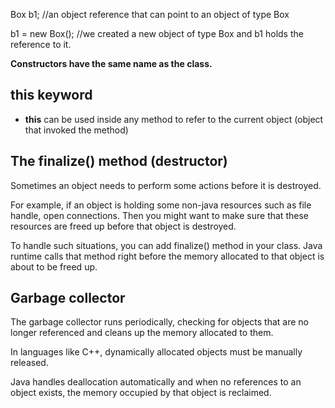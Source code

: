 Box b1; //an object reference that can point to an object of type Box

b1 = new Box(); //we created a new object of type Box and b1 holds the reference to it.

**Constructors have the same name as the class.**

## **this** keyword

- **this** can be used inside any method to refer to the current object (object that invoked the method)

## The **finalize()** method (destructor)

Sometimes an object needs to perform some actions before it is destroyed.

For example, if an object is holding some non-java resources such as file handle, open connections. Then you might want to make sure that these resources are freed up before that object is destroyed.

To handle such situations, you can add finalize() method in your class. Java runtime calls that method right before the memory allocated to that object is about to be freed up.

## Garbage collector

The garbage collector runs periodically, checking for objects that are no longer referenced and cleans up the memory allocated to them.

In languages like C++, dynamically allocated objects must be manually released.

Java handles deallocation automatically and when no references to an object exists, the memory occupied by that object is reclaimed.
